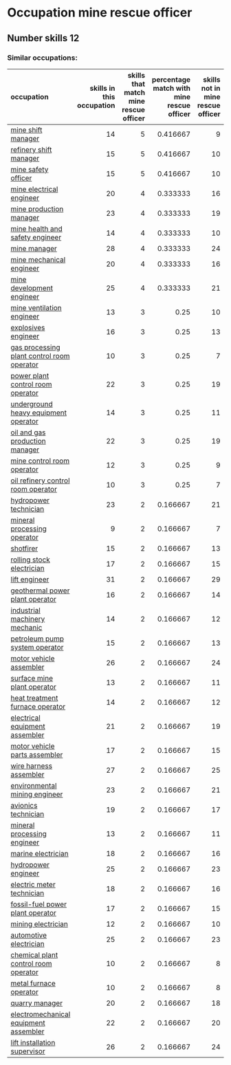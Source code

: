 # Occupation mine rescue officer
## Number skills 12
### Similar occupations:
| occupation                                                                                  |   skills in this occupation |   skills that match mine rescue officer |   percentage match with mine rescue officer |   skills not in mine rescue officer |
|:--------------------------------------------------------------------------------------------|----------------------------:|----------------------------------------:|--------------------------------------------:|------------------------------------:|
| [mine shift manager](mine_shift_manager.md)                                                 |                          14 |                                       5 |                                    0.416667 |                                   9 |
| [refinery shift manager](refinery_shift_manager.md)                                         |                          15 |                                       5 |                                    0.416667 |                                  10 |
| [mine safety officer](mine_safety_officer.md)                                               |                          15 |                                       5 |                                    0.416667 |                                  10 |
| [mine electrical engineer](mine_electrical_engineer.md)                                     |                          20 |                                       4 |                                    0.333333 |                                  16 |
| [mine production manager](mine_production_manager.md)                                       |                          23 |                                       4 |                                    0.333333 |                                  19 |
| [mine health and safety engineer](mine_health_and_safety_engineer.md)                       |                          14 |                                       4 |                                    0.333333 |                                  10 |
| [mine manager](mine_manager.md)                                                             |                          28 |                                       4 |                                    0.333333 |                                  24 |
| [mine mechanical engineer](mine_mechanical_engineer.md)                                     |                          20 |                                       4 |                                    0.333333 |                                  16 |
| [mine development engineer](mine_development_engineer.md)                                   |                          25 |                                       4 |                                    0.333333 |                                  21 |
| [mine ventilation engineer](mine_ventilation_engineer.md)                                   |                          13 |                                       3 |                                    0.25     |                                  10 |
| [explosives engineer](explosives_engineer.md)                                               |                          16 |                                       3 |                                    0.25     |                                  13 |
| [gas processing plant control room operator](gas_processing_plant_control_room_operator.md) |                          10 |                                       3 |                                    0.25     |                                   7 |
| [power plant control room operator](power_plant_control_room_operator.md)                   |                          22 |                                       3 |                                    0.25     |                                  19 |
| [underground heavy equipment operator](underground_heavy_equipment_operator.md)             |                          14 |                                       3 |                                    0.25     |                                  11 |
| [oil and gas production manager](oil_and_gas_production_manager.md)                         |                          22 |                                       3 |                                    0.25     |                                  19 |
| [mine control room operator](mine_control_room_operator.md)                                 |                          12 |                                       3 |                                    0.25     |                                   9 |
| [oil refinery control room operator](oil_refinery_control_room_operator.md)                 |                          10 |                                       3 |                                    0.25     |                                   7 |
| [hydropower technician](hydropower_technician.md)                                           |                          23 |                                       2 |                                    0.166667 |                                  21 |
| [mineral processing operator](mineral_processing_operator.md)                               |                           9 |                                       2 |                                    0.166667 |                                   7 |
| [shotfirer](shotfirer.md)                                                                   |                          15 |                                       2 |                                    0.166667 |                                  13 |
| [rolling stock electrician](rolling_stock_electrician.md)                                   |                          17 |                                       2 |                                    0.166667 |                                  15 |
| [lift engineer](lift_engineer.md)                                                           |                          31 |                                       2 |                                    0.166667 |                                  29 |
| [geothermal power plant operator](geothermal_power_plant_operator.md)                       |                          16 |                                       2 |                                    0.166667 |                                  14 |
| [industrial machinery mechanic](industrial_machinery_mechanic.md)                           |                          14 |                                       2 |                                    0.166667 |                                  12 |
| [petroleum pump system operator](petroleum_pump_system_operator.md)                         |                          15 |                                       2 |                                    0.166667 |                                  13 |
| [motor vehicle assembler](motor_vehicle_assembler.md)                                       |                          26 |                                       2 |                                    0.166667 |                                  24 |
| [surface mine plant operator](surface_mine_plant_operator.md)                               |                          13 |                                       2 |                                    0.166667 |                                  11 |
| [heat treatment furnace operator](heat_treatment_furnace_operator.md)                       |                          14 |                                       2 |                                    0.166667 |                                  12 |
| [electrical equipment assembler](electrical_equipment_assembler.md)                         |                          21 |                                       2 |                                    0.166667 |                                  19 |
| [motor vehicle parts assembler](motor_vehicle_parts_assembler.md)                           |                          17 |                                       2 |                                    0.166667 |                                  15 |
| [wire harness assembler](wire_harness_assembler.md)                                         |                          27 |                                       2 |                                    0.166667 |                                  25 |
| [environmental mining engineer](environmental_mining_engineer.md)                           |                          23 |                                       2 |                                    0.166667 |                                  21 |
| [avionics technician](avionics_technician.md)                                               |                          19 |                                       2 |                                    0.166667 |                                  17 |
| [mineral processing engineer](mineral_processing_engineer.md)                               |                          13 |                                       2 |                                    0.166667 |                                  11 |
| [marine electrician](marine_electrician.md)                                                 |                          18 |                                       2 |                                    0.166667 |                                  16 |
| [hydropower engineer](hydropower_engineer.md)                                               |                          25 |                                       2 |                                    0.166667 |                                  23 |
| [electric meter technician](electric_meter_technician.md)                                   |                          18 |                                       2 |                                    0.166667 |                                  16 |
| [fossil-fuel power plant operator](fossil-fuel_power_plant_operator.md)                     |                          17 |                                       2 |                                    0.166667 |                                  15 |
| [mining electrician](mining_electrician.md)                                                 |                          12 |                                       2 |                                    0.166667 |                                  10 |
| [automotive electrician](automotive_electrician.md)                                         |                          25 |                                       2 |                                    0.166667 |                                  23 |
| [chemical plant control room operator](chemical_plant_control_room_operator.md)             |                          10 |                                       2 |                                    0.166667 |                                   8 |
| [metal furnace operator](metal_furnace_operator.md)                                         |                          10 |                                       2 |                                    0.166667 |                                   8 |
| [quarry manager](quarry_manager.md)                                                         |                          20 |                                       2 |                                    0.166667 |                                  18 |
| [electromechanical equipment assembler](electromechanical_equipment_assembler.md)           |                          22 |                                       2 |                                    0.166667 |                                  20 |
| [lift installation supervisor](lift_installation_supervisor.md)                             |                          26 |                                       2 |                                    0.166667 |                                  24 |
